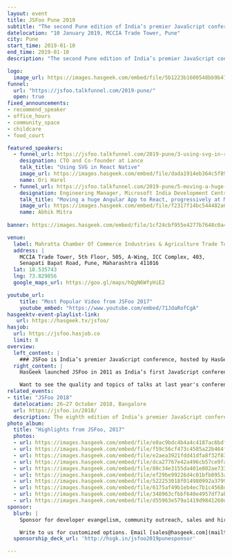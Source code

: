 ```yaml
---
layout: event
title: JSFoo Pune 2019
subtitle: "The second Pune edition of India’s premier JavaScript conference"
datelocation: "10 January 2019, MCCIA Trade Tower, Pune"
city: Pune
start_time: 2019-01-10
end_time: 2019-01-10
description: "The second Pune edition of India’s premier JavaScript conference."

logo:
  image_url: https://images.hasgeek.com/embed/file/5b1223b1600548bb9b4756f2f1c11e16
funnel:
  url: "https://jsfoo.talkfunnel.com/2019-pune/"
  open: true
fixed_announcements:
- recommend_speaker
- office_hours
- community_space
- childcare
- food_court

featured_speakers:
  - funnel_url: https://jsfoo.talkfunnel.com/2019-pune/3-using-svg-in-react-native
    designation: CTO and Co-founder at Lance
    talk_title: "Using SVG in React Native"
    image_url: https://images.hasgeek.com/embed/file/dada1914eb364c5f890b4df88f6f8218?size=640x480
    name: Ori Harel
  - funnel_url: https://jsfoo.talkfunnel.com/2019-pune/5-moving-a-huge-angular-app-to-react-progressively-a
    designation: Engineering Manager, Microsoft India Development Centre
    talk_title: "Moving a huge Angular App to React, progressively at Microsoft Scale"
    image_url: https://images.hasgeek.com/embed/file/f2317f14bc544482a092cc1540c83eb2
    name: Abhik Mitra
    
banner: https://images.hasgeek.com/embed/file/1cf24cbf955e4277b7648c0a483cc475

venue:
  label: Mahratta Chamber Of Commerce Industries & Agriculture Trade Tower, Pune
  address: |
    MCCIA Trade Tower, 5th Floor, 505, A-Wing, ICC Complex, 403, 
    Senapati Bapat Road, Pune, Maharashtra 411016
  lat: 18.535743
  lng: 73.829856
  google_maps_url: https://goo.gl/maps/hQgN6WfyHiE2

youtube_url:
    title: "Most Popular Video from JSFoo 2017"
    youtube_embed: "https://www.youtube.com/embed/71JdaRofCgA"
hasgeektv-event-playlist-link:
   url: https://hasgeek.tv/jsfoo/
hasjob:
  url: https://jsfoo.hasjob.co
  limit: 8
overview:
  left_content: |
    ### JSFoo is India’s premier JavaScript conference, hosted by HasGeek.
  right_content: |
    HasGeek launched JSFoo in 2011 as India’s first JavaScript conference. The JS community in India has grown phenomenally since then. JavaScript now pervades every aspect of web development – browsers, apps, front-end, backend, mobile and IoT, and there’s always scope to understand new ideas and solutions. The conference explores new ideas, implementing innovative solutions, and learning from experiences, especially negative ones!

    Want to see the quality and topics of talks at last year's conference? You can watch the [JSFoo 2017 videos](https://hasgeek.tv/jsfoo/jsfoo-2017){:target="_blank"} or the related [ReactFoo 2017 videos](https://hasgeek.tv/reactfoo/2017){:target="_blank"} to see what was on trend. Or check out the [2017 conference website](https://jsfoo.in/2017/){:target="_blank"}.
related_events:
- title: "JSFoo 2018"
  datelocation: 26–27 October 2018, Bangalore
  url: https://jsfoo.in/2018/
  description: The eighth edition of India’s premier JavaScript conference.
photo_album:
  title: "Highlights from JSFoo, 2017"
  photos:
  - url: https://images.hasgeek.com/embed/file/e0ac9bdc4b4a4c4187ac6bdf4b01df8b?size=640x480
  - url: https://images.hasgeek.com/embed/file/f59c56cf473c4585a22b464f062f3f98?size=640x480
  - url: https://images.hasgeek.com/embed/file/e2aea3921fdd41dfa8f32f836ba76574?size=640x480
  - url: https://images.hasgeek.com/embed/file/dca27767e42a496cb57ce9fab01ff7a1?size=640x480
  - url: https://images.hasgeek.com/embed/file/80c34e3155da401e802ae73364cab2b3?size=640x480
  - url: https://images.hasgeek.com/embed/file/ef29be99226d4c01bfb0953a6759496d?size=640x480
  - url: https://images.hasgeek.com/embed/file/522253018f014980992a37993e955451?size=640x480
  - url: https://images.hasgeek.com/embed/file/6175af49b1eb4ec7b1c4568dd6ee48f3?size=640x480
  - url: https://images.hasgeek.com/embed/file/348963cfbbf640e4957df7abd62a429d?size=640x480
  - url: https://images.hasgeek.com/embed/file/d55963e579a1419d9841260d88790cb3?size=640x480
sponsor:
  blurb: |
    Sponsor for developer evangelism, community outreach, sales and hiring.

    Write to us for customized options. Email [sales@hasgeek.com](mailto:sales@hasgeek.com)
  sponsorship_deck_url: 'http://hsgk.in/jsfoo2019punesponsor'

---
```

